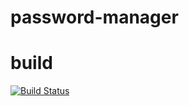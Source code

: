 # password-manager


# build
[![Build Status](https://jenkins.maanadev.xyz/buildStatus/icon?job=Password-Manager)](https://jenkins.maanadev.xyz/job/Password-Manager/)